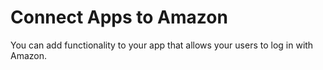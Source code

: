 # Connect Apps to Amazon
You can add functionality to your app that allows your users to log in with Amazon.
